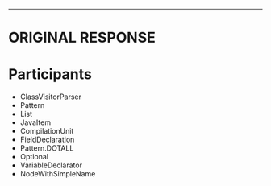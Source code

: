 ----
# ORIGINAL RESPONSE 
# Participants

- ClassVisitorParser
- Pattern
- List
- JavaItem
- CompilationUnit
- FieldDeclaration
- Pattern.DOTALL
- Optional
- VariableDeclarator
- NodeWithSimpleName